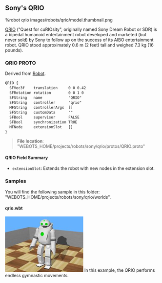 ## Sony's QRIO

%robot qrio images/robots/qrio/model.thumbnail.png

[QRIO](https://en.wikipedia.org/wiki/QRIO) ("Quest for cuRIOsity", originally named Sony Dream Robot or SDR) is a bipedal humanoid entertainment robot developed and marketed (but never sold) by Sony to follow up on the success of its AIBO entertainment robot.
QRIO stood approximately 0.6 m (2 feet) tall and weighed 7.3 kg (16 pounds).

### QRIO PROTO

Derived from [Robot](../reference/robot.md).

```
QRIO {
  SFVec3f    translation     0 0 0.42
  SFRotation rotation        0 0 1 0
  SFString   name            "QRIO"
  SFString   controller      "qrio"
  MFString   controllerArgs  []
  SFString   customData      ""
  SFBool     supervisor      FALSE
  SFBool     synchronization TRUE
  MFNode     extensionSlot   []
}
```

> **File location**: "WEBOTS\_HOME/projects/robots/sony/qrio/protos/QRIO.proto"

#### QRIO Field Summary

- `extensionSlot`: Extends the robot with new nodes in the extension slot.

### Samples

You will find the following sample in this folder: "WEBOTS\_HOME/projects/robots/sony/qrio/worlds".

#### qrio.wbt

![qrio.wbt.png](images/robots/qrio/qrio.wbt.thumbnail.jpg) In this example, the QRIO performs endless gymnastic movements.
